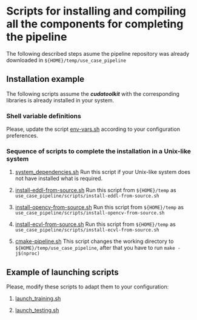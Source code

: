 # Scripts for installing and compiling all the components for completing the pipeline

The following described steps asume the pipeline repository was already downloaded
in  `${HOME}/temp/use_case_pipeline`


## Installation example 

The following scripts assume the ***cudatoolkit*** with the corresponding libraries is already installed in your system.

### Shell variable definitions

Please, update the script [env-vars.sh](env-vars.sh) according to your configuration preferences.

### Sequence of scripts to complete the installation in a Unix-like system

1. [system_dependencies.sh](system_dependencies.sh)
   Run this script if your Unix-like system does not have installed what is required.

2. [install-eddl-from-source.sh](install-eddl-from-source.sh)
   Run this script from `${HOME}/temp` as `use_case_pipeline/scripts/install-eddl-from-source.sh`

3. [install-opencv-from-source.sh](install-opencv-from-source.sh)
   Run this script from `${HOME}/temp` as `use_case_pipeline/scripts/install-opencv-from-source.sh`

4. [install-ecvl-from-source.sh](install-ecvl-from-source.sh)
   Run this script from `${HOME}/temp` as `use_case_pipeline/scripts/install-ecvl-from-source.sh`

5. [cmake-pipeline.sh](cmake-pipeline.sh)
   This script changes the working directory to `${HOME}/temp/use_case_pipeline`, after that you have to run `make -j$(nproc)`


## Example of launching scripts

Please, modify these scripts to adapt them to your configuration:
   
1. [launch_training.sh](launch_training.sh)

2. [launch_testing.sh](launch_testing.sh)

